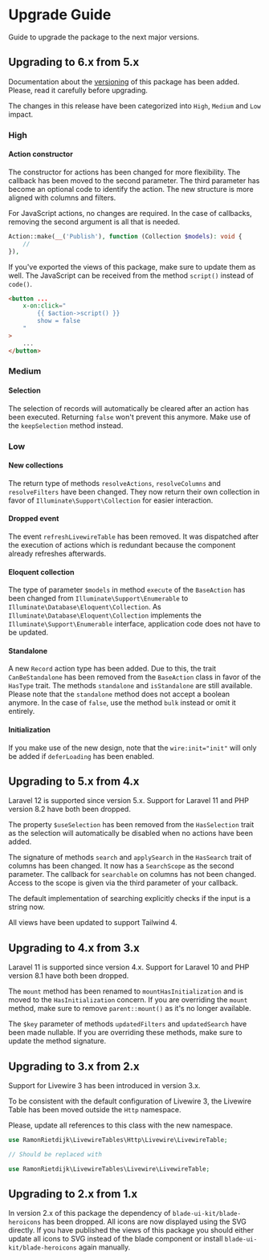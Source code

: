 # Upgrade Guide

Guide to upgrade the package to the next major versions.

## Upgrading to 6.x from 5.x

Documentation about the [versioning](VERSIONING.md) of this package has been added. Please, read it carefully before upgrading.

The changes in this release have been categorized into `High`, `Medium` and `Low` impact.

### High

#### Action constructor

The constructor for actions has been changed for more flexibility. The callback has been moved to the second parameter. The third parameter has become an optional code to identify the action. The new structure is more aligned with columns and filters.

For JavaScript actions, no changes are required. In the case of callbacks, removing the second argument is all that is needed.

```php
Action::make(__('Publish'), function (Collection $models): void {
    //
}),
```

If you've exported the views of this package, make sure to update them as well. The JavaScript can be received from the method `script()` instead of `code()`.

```html
<button ...
    x-on:click="
        {{ $action->script() }}
        show = false
    "
>
    ...
</button>
```

### Medium

#### Selection

The selection of records will automatically be cleared after an action has been executed. Returning `false` won't prevent this anymore. Make use of the `keepSelection` method instead.

### Low

#### New collections

The return type of methods `resolveActions`, `resolveColumns` and `resolveFilters` have been changed. They now return their own collection in favor of `Illuminate\Support\Collection` for easier interaction.

#### Dropped event

The event `refreshLivewireTable` has been removed. It was dispatched after the execution of actions which is redundant because the component already refreshes afterwards.

#### Eloquent collection

The type of parameter `$models` in method `execute` of the `BaseAction` has been changed from `Illuminate\Support\Enumerable` to `Illuminate\Database\Eloquent\Collection`. As `Illuminate\Database\Eloquent\Collection` implements the `Illuminate\Support\Enumerable` interface, application code does not have to be updated.

#### Standalone

A new `Record` action type has been added. Due to this, the trait `CanBeStandalone` has been removed from the `BaseAction` class in favor of the `HasType` trait. The methods `standalone` and `isStandalone` are still available. Please note that the `standalone` method does not accept a boolean anymore. In the case of `false`, use the method `bulk` instead or omit it entirely.

#### Initialization

If you make use of the new design, note that the `wire:init="init"` will only be added if `deferLoading` has been enabled.

## Upgrading to 5.x from 4.x

Laravel 12 is supported since version 5.x. Support for Laravel 11 and PHP version 8.2 have both been dropped.

The property `$useSelection` has been removed from the `HasSelection` trait as the selection will automatically be disabled when no actions have been added.

The signature of methods `search` and `applySearch` in the `HasSearch` trait of columns has been changed. It now has a `SearchScope` as the second parameter. The callback for `searchable` on columns has not been changed. Access to the scope is given via the third parameter of your callback.

The default implementation of searching explicitly checks if the input is a string now.

All views have been updated to support Tailwind 4.

## Upgrading to 4.x from 3.x

Laravel 11 is supported since version 4.x. Support for Laravel 10 and PHP version 8.1 have both been dropped.

The `mount` method has been renamed to `mountHasInitialization` and is moved to the `HasInitialization` concern. If you are overriding the `mount` method, make sure to remove `parent::mount()` as it's no longer available.

The `$key` parameter of methods `updatedFilters` and `updatedSearch` have been made nullable. If you are overriding these methods, make sure to update the method signature.

## Upgrading to 3.x from 2.x

Support for Livewire 3 has been introduced in version 3.x.

To be consistent with the default configuration of Livewire 3, the Livewire Table has been moved outside the `Http` namespace.

Please, update all references to this class with the new namespace.

```php
use RamonRietdijk\LivewireTables\Http\Livewire\LivewireTable;

// Should be replaced with

use RamonRietdijk\LivewireTables\Livewire\LivewireTable;
```

## Upgrading to 2.x from 1.x

In version 2.x of this package the dependency of `blade-ui-kit/blade-heroicons` has been dropped. All icons are now displayed using the SVG directly. If you have published the views of this package you should either update all icons to SVG instead of the blade component or install `blade-ui-kit/blade-heroicons` again manually.
